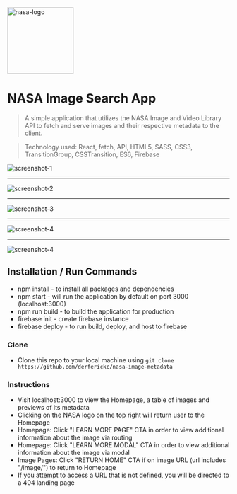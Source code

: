 <a href="https://nasa-image-metadata.web.app/">
	<img src="https://firebasestorage.googleapis.com/v0/b/nasa-image-metadata.appspot.com/o/nasa_logo.png?alt=media&token=ba2231d8-0762-4f3f-aef2-8e3717e58f12" title="nasa-logo" alt="nasa-logo" width="150">
</a>

# NASA Image Search App

> A simple application that utilizes the NASA Image and Video Library API to fetch and serve images and their respective metadata to the client.

> Technology used: React, fetch, API, HTML5, SASS, CSS3, TransitionGroup, CSSTransition, ES6, Firebase

<img src="https://firebasestorage.googleapis.com/v0/b/nasa-image-metadata.appspot.com/o/screenshot-4.png?alt=media&token=748bed43-1662-40d0-832d-e5b93817904d" title="screenshot-1" alt="screenshot-1">

---

<img src="https://firebasestorage.googleapis.com/v0/b/nasa-image-metadata.appspot.com/o/screenshot-5.png?alt=media&token=17d977b6-70cc-4f9b-99dc-bde351055cab" title="screenshot-2" alt="screenshot-2">

---

<img src="https://firebasestorage.googleapis.com/v0/b/nasa-image-metadata.appspot.com/o/screenshot-3.png?alt=media&token=b8d0a4d9-754a-48f9-af10-fa0926b1bae9" title="screenshot-3" alt="screenshot-3">

---

<img src="https://firebasestorage.googleapis.com/v0/b/nasa-image-metadata.appspot.com/o/screenshot-6.png?alt=media&token=5cadf18a-59c4-429b-b9a7-e6604917a114" title="screenshot-3" alt="screenshot-4">

---

<img src="https://firebasestorage.googleapis.com/v0/b/nasa-image-metadata.appspot.com/o/screenshot-7.png?alt=media&token=45019eea-77ab-41cc-b836-1f678cc3309b" title="screenshot-3" alt="screenshot-4">

## Installation / Run Commands

- npm install - to install all packages and dependencies
- npm start - will run the application by default on port 3000 (localhost:3000)
- npm run build - to build the application for production
- firebase init - create firebase instance
- firebase deploy - to run build, deploy, and host to firebase

### Clone

- Clone this repo to your local machine using `git clone https://github.com/derferickc/nasa-image-metadata`

### Instructions

- Visit localhost:3000 to view the Homepage, a table of images and previews of its metadata
- Clicking on the NASA logo on the top right will return user to the Homepage
- Homepage: Click "LEARN MORE PAGE" CTA in order to view additional information about the image via routing
- Homepage: Click "LEARN MORE MODAL" CTA in order to view additional information about the image via modal
- Image Pages: Click "RETURN HOME" CTA if on image URL (url includes "/image/") to return to Homepage
- If you attempt to access a URL that is not defined, you will be directed to a 404 landing page
